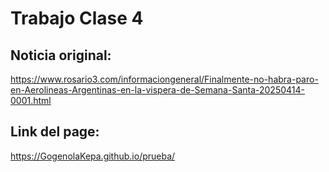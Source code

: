# Trabajo Clase 4

## Noticia original:
https://www.rosario3.com/informaciongeneral/Finalmente-no-habra-paro-en-Aerolineas-Argentinas-en-la-vispera-de-Semana-Santa-20250414-0001.html

## Link del page:
https://GogenolaKepa.github.io/prueba/
